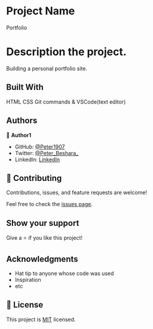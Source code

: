 # Project Name
Portfolio

# Description the project.
Building a personal portfolio site.

## Built With

HTML
CSS
Git commands & VSCode(text editor)

## Authors

👤 **Author1**

- GitHub: [@Peter1907](https://github.com/Peter1907)
- Twitter: [@Peter_Beshara_](https://twitter.com/Peter_Beshara_)
- LinkedIn: [LinkedIn](https://www.linkedin.com/in/peter-beshara-b33681241/)

## 🤝 Contributing

Contributions, issues, and feature requests are welcome!

Feel free to check the [issues page](../../issues/).

## Show your support

Give a ⭐️ if you like this project!

## Acknowledgments

- Hat tip to anyone whose code was used
- Inspiration
- etc

## 📝 License

This project is [MIT](./MIT.md) licensed.
